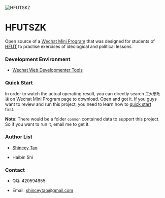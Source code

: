 ![HFUTSKZ](https://i.loli.net/2018/07/07/5b40c91d7b205.png)

# HFUTSZK

Open source of a [Wechat Mini Program](https://mp.weixin.qq.com/cgi-bin/wx) that was designed for students of [HFUT](http://www.hfut.edu.cn) to practise exercises of ideological and political lessons.

### Development Environment

- [Wechat Web Developmenter Tools](https://developers.weixin.qq.com/miniprogram/dev/devtools/devtools.html)

### Quick Start

 In order to watch the actual operating result, you can directly search `工大思政课` on Wechat Mini Program page to download. Open and got it. If you guys want to review and run this project, you need to learn how to [quick start](https://developers.weixin.qq.com/miniprogram/dev/quickstart/basic/getting-started.html) first.

**Note**: There would be a folder `common` contained data to support this project. So if you want to run it, email me to get it. 

### Author List

- [Shincey Tao](https://github.com/Shincey/)

- Haibin Shi

### Contact

- QQ: 420594855

- Email: shinceytao@gmail.com
